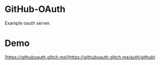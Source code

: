 # GitHub-OAuth
Example oauth server.

# Demo
[https://githuboauth.glitch.me](https://githuboauth.glitch.me/auth/github)
